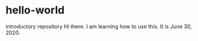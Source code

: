# hello-world
introductory repository
Hi there.  I am learning how to use this.
It is June 30, 2020.
